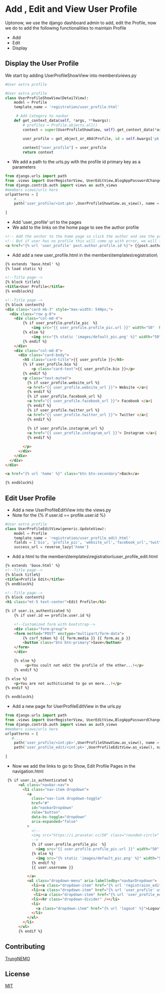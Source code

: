 # Add , Edit and View User Profile

Uptonow, we use the django dashboard admin to add, edit the Profile, now we do to add the following functionalities to maintain Profile
- Add
- Edit
- Display

## Display the User Profile
We start by adding UserProfileShowView into members\views.py
```python
#User extra profile

#User extra profile
class UserProfileShowView(DetailView):
    model = Profile
    template_name = 'registration/user_profile.html'

     # Add Category to navbar
    def get_context_data(self, *args, **kwargs):
        # profiles = Profile.objects.all()
        context = super(UserProfileShowView, self).get_context_data(*args, **kwargs)

        user_profile = get_object_or_404(Profile, id = self.kwargs['pk'])
        
        context["user_profile"] = user_profile
        return context

```
- We add a path to the urls.py with the profile id primary key as a parameters
```python
from django.urls import path 
from .views import UserRegisterView, UserEditView,BlogAppPasswordChangeView, PasswordChangedSuccessView, UserProfileShowView
from django.contrib.auth import views as auth_views
#members views/urls here
urlpatterns = [
    #...,
    path('user_profile/<int:pk>',UserProfileShowView.as_view(), name = 'user_profile'),
    
]
```
- Add 'user_profile' url to the pages
- We add to the links on the home page to see the author profile
```html
<!-- Add the anchor to the home page so click the author and see the profile -->
<!-- But if user has no profile this will come up with error, we will fix it later-->
<a href="{% url 'user_profile' post.author.profile.id %}"> {{post.author.first_name }} {{ post.author.last_name }} </a> 

``` 
- Add add a new user_profile.html in the members\templates\registration\
```html
{% extends 'base.html' %}
{% load static %}

<!--Title page-->
{% block title%}
<title>User Profile</title>
{% endblock%}

<!--Title page-->
{% block content%}
<div class="card mb-3" style="max-width: 540px;">
  <div class="row g-0">
    <div class="col-md-4">
        {% if user_profile.profile_pic  %}
            <img src="{{ user_profile.profile_pic.url }}" width="50"  height="50" class="rounded-circle" />
        {% else %} 
            <img src="{% static 'images/default_pic.png' %}" width="50"  height="50" class="rounded-circle" />
        {% endif %} 
    </div>
    <div class="col-md-8">
      <div class="card-body">
        <h5 class="card-title">{{ user_profile }}</h5>
        {% if user_profile.bio %}
            <p class="card-text">{{ user_profile.bio }}</p>
        {% endif %} 
        <p class="text-muted">
          {% if user_profile.website_url %}
          <a href="{{ user_profile.website_url }}"> Website </a>| 
          {% endif %} 
          {% if user_profile.facebook_url %}
          <a href="{{ user_profile.facebook_url }}"> Facebook </a>| 
          {% endif %} 
          {% if user_profile.twitter_url %}
          <a href="{{ user_profile.twitter_url }}"> Twitter </a>| 
          {% endif %} 
          
          {% if user_profile.instagram_url %}
          <a href="{{ user_profile.instagram_url }}"> Instagram </a>| 
          {% endif %}

        </p>
      </div>
    </div>
  </div>
</div>

<a href="{% url 'home' %}" class="btn btn-secondary">Back</a>

{% endblock%}

```

## Edit User Profile
- Add a new UserProfileEditView  into the views.py
- Note for the {% if user.id == profile.user.id %}
```python
#User extra profile
class UserProfileEditView(generic.UpdateView):
    model = Profile
    template_name = 'registration/user_profile_edit.html'
    fields = ['bio', 'profile_pic', 'website_url','facebook_url','twitter_url','instagram_url','pinterest_url']
    success_url = reverse_lazy('home')
```
- Add a html to the members\templates\registration\user_profile_edit.html
```html
{% extends 'base.html' %}
<!--Title page-->
{% block title%}
<title>Profile Edit</title>
{% endblock%}

<!--Title page-->
{% block content%}
<h1 class="mt-5 text-center">Edit Profile</h1>

{% if user.is_authenticated %}
    {% if user.id == profile.user.id %}

    <!--Customized form with bootstrap-->
    <div class="form-group">
    <form method="POST" enctype="multipart/form-data">
        {% csrf_token %} {{ form.media }} {{ form.as_p }}
        <button class="btn btn-primary">Save</button>
    </form>
    </div>

    {% else %}
         <p>You coult not edit the profile of the other...!</p>
    {% endif %}

{% else %}
    <p>You are not authiticated to go on more...!</p>
{% endif %} 

{% endblock%}

```

- Add a new page for UserProfileEditView  in the urls.py
```python
from django.urls import path 
from .views import UserRegisterView, UserEditView,BlogAppPasswordChangeView, PasswordChangedSuccessView, UserProfileShowView,UserProfileEditView
from django.contrib.auth import views as auth_views
#members views/urls here
urlpatterns = [
   #...,
    path('user_profile/<int:pk>',UserProfileShowView.as_view(), name = 'user_profile'),
    path('user_profile_edit/<int:pk>',UserProfileEditView.as_view(), name = 'user_profile_edit'),
    
]
```
- Now we add the links to go to Show, Edit Profile Pages in the navigation.html
```html
 {% if user.is_authenticated %}
      <ul class="navbar-nav">
        <li class="nav-item dropdown">
          <a
            class="nav-link dropdown-toggle"
            href="#"
            id="navbarDropdown"
            role="button"
            data-bs-toggle="dropdown"
            aria-expanded="false"
          >
            <!--
            <img src="https://i.pravatar.cc/50" class="rounded-circle" />
            -->
            {% if user.profile.profile_pic  %}
              <img src="{{ user.profile.profile_pic.url }}" width="50"  height="50" class="rounded-circle" />
            {% else %} 
              <img src="{% static 'images/default_pic.png' %}" width="50"  height="50" class="rounded-circle" />
            {% endif %} 
            {{ user.username }}

          </a>
          <ul class="dropdown-menu" aria-labelledby="navbarDropdown">
            <li><a class="dropdown-item" href="{% url 'registraion_edit' %}">Logon Info</a></li>
            <li><a class="dropdown-item" href="{% url 'user_profile' user.profile.id %}">Show Profile</a></li>
             <li><a class="dropdown-item" href="{% url 'user_profile_edit' user.profile.id %}">Edit Profile</a></li>
            <li><hr class="dropdown-divider" /></li>
            <li>
              <a class="dropdown-item" href="{% url 'logout' %}">Logout</a>
            </li>
          </ul>
        </li>
      </ul>
      {% endif %}
```

## Contributing
[TrungNEMO](https://www.facebook.com/TrungNEMO)

## License
[MIT](https://choosealicense.com/licenses/mit/)
